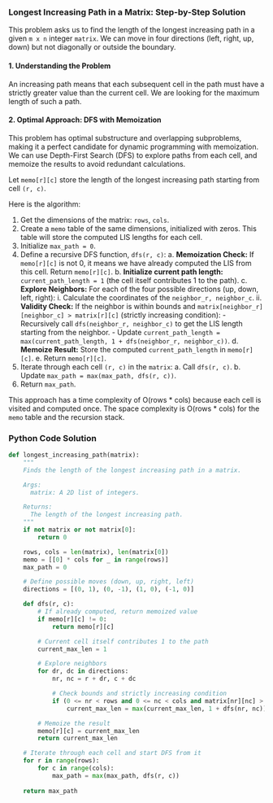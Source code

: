 ### Longest Increasing Path in a Matrix: Step-by-Step Solution

This problem asks us to find the length of the longest increasing path in a given `m x n` integer `matrix`. We can move in four directions (left, right, up, down) but not diagonally or outside the boundary.

#### 1. Understanding the Problem

An increasing path means that each subsequent cell in the path must have a strictly greater value than the current cell. We are looking for the maximum length of such a path.

#### 2. Optimal Approach: DFS with Memoization

This problem has optimal substructure and overlapping subproblems, making it a perfect candidate for dynamic programming with memoization. We can use Depth-First Search (DFS) to explore paths from each cell, and memoize the results to avoid redundant calculations.

Let `memo[r][c]` store the length of the longest increasing path starting from cell `(r, c)`.

Here is the algorithm:

1.  Get the dimensions of the matrix: `rows`, `cols`.
2.  Create a `memo` table of the same dimensions, initialized with zeros. This table will store the computed LIS lengths for each cell.
3.  Initialize `max_path = 0`.
4.  Define a recursive DFS function, `dfs(r, c)`:
    a. **Memoization Check:** If `memo[r][c]` is not 0, it means we have already computed the LIS from this cell. Return `memo[r][c]`.
    b. **Initialize current path length:** `current_path_length = 1` (the cell itself contributes 1 to the path).
    c. **Explore Neighbors:** For each of the four possible directions (up, down, left, right):
        i. Calculate the coordinates of the `neighbor_r, neighbor_c`.
        ii. **Validity Check:** If the neighbor is within bounds and `matrix[neighbor_r][neighbor_c] > matrix[r][c]` (strictly increasing condition):
            - Recursively call `dfs(neighbor_r, neighbor_c)` to get the LIS length starting from the neighbor.
            - Update `current_path_length = max(current_path_length, 1 + dfs(neighbor_r, neighbor_c))`.
    d. **Memoize Result:** Store the computed `current_path_length` in `memo[r][c]`.
    e. Return `memo[r][c]`.
5.  Iterate through each cell `(r, c)` in the `matrix`:
    a. Call `dfs(r, c)`.
    b. Update `max_path = max(max_path, dfs(r, c))`.
6.  Return `max_path`.

This approach has a time complexity of O(rows * cols) because each cell is visited and computed once. The space complexity is O(rows * cols) for the `memo` table and the recursion stack.

### Python Code Solution

```python
def longest_increasing_path(matrix):
    """
    Finds the length of the longest increasing path in a matrix.

    Args:
      matrix: A 2D list of integers.

    Returns:
      The length of the longest increasing path.
    """
    if not matrix or not matrix[0]:
        return 0

    rows, cols = len(matrix), len(matrix[0])
    memo = [[0] * cols for _ in range(rows)]
    max_path = 0

    # Define possible moves (down, up, right, left)
    directions = [(0, 1), (0, -1), (1, 0), (-1, 0)]

    def dfs(r, c):
        # If already computed, return memoized value
        if memo[r][c] != 0:
            return memo[r][c]

        # Current cell itself contributes 1 to the path
        current_max_len = 1

        # Explore neighbors
        for dr, dc in directions:
            nr, nc = r + dr, c + dc

            # Check bounds and strictly increasing condition
            if (0 <= nr < rows and 0 <= nc < cols and matrix[nr][nc] > matrix[r][c]):
                current_max_len = max(current_max_len, 1 + dfs(nr, nc))

        # Memoize the result
        memo[r][c] = current_max_len
        return current_max_len

    # Iterate through each cell and start DFS from it
    for r in range(rows):
        for c in range(cols):
            max_path = max(max_path, dfs(r, c))
            
    return max_path

```